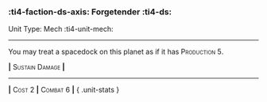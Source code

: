 ### :ti4-faction-ds-axis: **Forgetender** :ti4-ds:

Unit Type: Mech :ti4-unit-mech:

---

You may treat a spacedock on this planet as if it has <span style="font-variant:small-caps;">Production 5</span>.

__|__ <span style="font-variant:small-caps;">Sustain Damage</span> __|__

---

__|__ <span style="font-variant:small-caps;">Cost 2</span> __|__ <span style="font-variant:small-caps;">Combat 6</span> __|__
{ .unit-stats }

